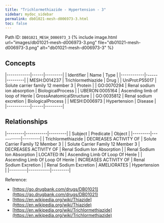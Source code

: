 ```yaml
---
title: "Trichlormethiazide - Hypertension - 3"
sidebar: mydoc_sidebar
permalink: db01021-mesh-d006973-3.html
toc: false 
---
```



Path ID: `DB01021_MESH_D006973_3`
{% include image.html url="images/db01021-mesh-d006973-3.png" file="db01021-mesh-d006973-3.png" alt="db01021-mesh-d006973-3" %}

## Concepts

|------------|------|---------|
| Identifier | Name | Type    |
|------------|------|---------|
| MESH:D014237 | Trichlormethiazide | Drug |
| UniProt:P55017 | Solute carrier family 12 member 3 | Protein |
| GO:0070294 | Renal sodium ion absorption | BiologicalProcess |
| UBERON:0005164 | Ascending limb of loop of Henle | GrossAnatomicalStructure |
| GO:0035812 | Renal sodium excretion | BiologicalProcess |
| MESH:D006973 | Hypertension | Disease |
|------------|------|---------|

## Relationships

|---------|-----------|---------|
| Subject | Predicate | Object  |
|---------|-----------|---------|
| Trichlormethiazide | DECREASES ACTIVITY OF | Solute Carrier Family 12 Member 3 |
| Solute Carrier Family 12 Member 3 | DECREASES ACTIVITY OF | Renal Sodium Ion Absorption |
| Renal Sodium Ion Absorption | LOCATED IN | Ascending Limb Of Loop Of Henle |
| Ascending Limb Of Loop Of Henle | INCREASES ACTIVITY OF | Renal Sodium Excretion |
| Renal Sodium Excretion | AMELIORATES | Hypertension |
|---------|-----------|---------|

Reference: 
  - [https://go.drugbank.com/drugs/DB01021](https://go.drugbank.com/drugs/DB01021)
  - [https://en.wikipedia.org/wiki/Thiazide](https://en.wikipedia.org/wiki/Thiazide)
  - [https://en.wikipedia.org/wiki/Trichlormethiazide](https://en.wikipedia.org/wiki/Trichlormethiazide)
